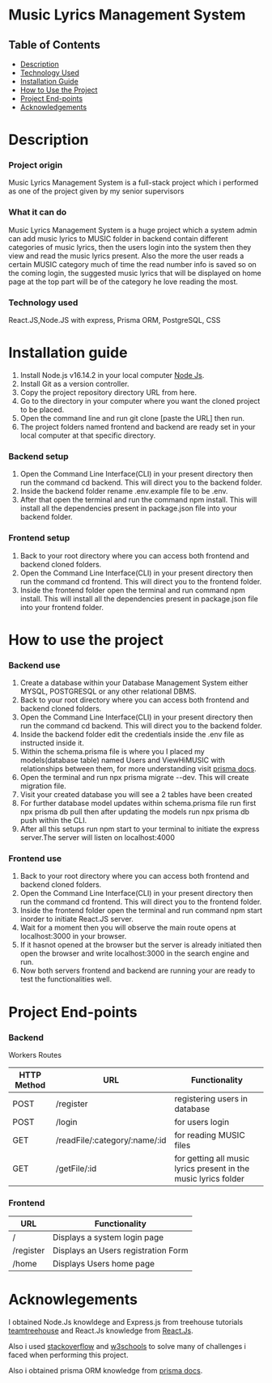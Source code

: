 # Music Lyrics Management System

## Table of Contents
- [Description](#description)
- [Technology Used](#technology-used)
- [Installation Guide](#installation-guide)
- [How to Use the Project](#how-to-use-the-project)
- [Project End-points](#project-end-points)
- [Acknowledgements](#acknowledgements)


# Description

### Project origin
Music Lyrics Management System is a full-stack project which i performed as one of the project given by my senior supervisors 

### What it can do
Music Lyrics Management System is a huge project which a system admin can add music lyrics to MUSIC folder in backend contain different categories of music lyrics, then the users login into the system then they view and read the music lyrics present. Also the more the user reads a certain MUSIC category much of time the read number info is saved so on the coming login, the suggested music lyrics that will be displayed on home page at the top part will be of the category he love reading the most.

### Technology used
React.JS,Node.JS with express, Prisma ORM, PostgreSQL, CSS


# Installation guide
1. Install Node.js v16.14.2 in your local computer [Node Js](https://nodejs.org/en/).
2. Install Git as a version controller.
3. Copy the project repository directory URL from here.
4. Go to the directory in your computer where you want the cloned project to be placed.
5. Open the command line and run git clone [paste the URL] then run.
6. The project folders named frontend and backend are ready set in your local computer at that specific directory.

### Backend setup
1. Open the Command Line Interface(CLI) in your present directory then run the command cd backend. This will direct you to the backend folder.
2. Inside the backend folder rename .env.example file to be .env.
3. After that open the terminal and run the command npm install. This will install all the dependencies present in package.json file into your backend folder.

### Frontend setup
1. Back to your root directory where you can access both frontend and backend cloned folders.
2. Open the Command Line Interface(CLI) in your present directory then run the command cd frontend. This will direct you to the frontend folder.
3. Inside the frontend folder open the terminal and run command npm install. This will install all the dependencies present in package.json file into your frontend folder.

# How to use the project

### Backend use
1. Create a database within your Database Management System either MYSQL, POSTGRESQL or any other relational DBMS.
2. Back to your root directory where you can access both frontend and backend cloned folders.
3. Open the Command Line Interface(CLI) in your present directory then run the command cd backend. This will direct you to the backend folder.
4. Inside the backend folder edit the credentials inside the .env file as instructed inside it. 
5. Within the schema.prisma file is where you I placed my models(database table) named Users and ViewHiMUSIC with relationships between them, for more understanding visit [prisma docs](https://www.prisma.io/).
6. Open the terminal and run npx prisma migrate --dev. This will create migration file.
7. Visit your created database you will see a 2 tables have been created
8. For further database model updates within schema.prisma file run first npx prisma db pull then after updating the models run npx prisma db push within the CLI.
9. After all this setups run npm start to your terminal to initiate the express server.The server will listen on localhost:4000

### Frontend use
1. Back to your root directory where you can access both frontend and backend cloned folders.
2. Open the Command Line Interface(CLI) in your present directory then run the command cd frontend. This will direct you to the frontend folder.
3. Inside the frontend folder open the terminal and run command npm start inorder to initiate React.JS server.
4. Wait for a moment then you will observe the main route opens at localhost:3000 in your browser.
5. If it hasnot opened at the browser but the server is already initiated then open the browser and write localhost:3000 in the search engine and run.
6. Now both servers frontend and backend are running your are ready to test the functionalities well.

# Project End-points

### Backend
Workers Routes

| HTTP Method  | URL |Functionality|
| ------------- | ------------- |-------|
| POST  | /register  |registering users in database|
| POST  | /login   |for users login |
| GET  | /readFile/:category/:name/:id |for reading MUSIC files |
| GET  | /getFile/:id |for getting all music lyrics present in the music lyrics folder|



### Frontend
| URL |Functionality|
| ------------- |-------|
| /  |Displays a system login page |
| /register   |Displays an Users registration Form|
| /home  |Displays  Users home page|



# Acknowlegements
I obtained Node.Js knowldege and Express.js from treehouse tutorials [teamtreehouse](https://teamtreehouse.com/) and React.Js knowledge from [React.Js](https://reactjs.org/).

Also i used [stackoverflow](https://stackoverflow.com/) and [w3schools](https://www.w3schools.com/) to solve many of challenges i faced when performing this project.

Also i obtained prisma ORM knowledge from [prisma docs](https://www.prisma.io/).

